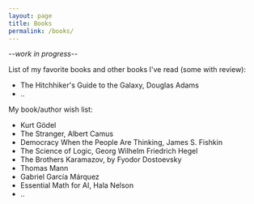 ```yaml
---
layout: page
title: Books
permalink: /books/
---
```


*--work in progress--*

List of my favorite books and other books I've read (some with review):

* The Hitchhiker's Guide to the Galaxy, Douglas Adams
* ..

My book/author wish list:

* Kurt Gödel
* The Stranger, Albert Camus
* Democracy When the People Are Thinking, James S. Fishkin
* The Science of Logic, Georg Wilhelm Friedrich Hegel
* The Brothers Karamazov, by Fyodor Dostoevsky
* Thomas Mann
* Gabriel García Márquez
* Essential Math for AI, Hala Nelson
* ..
